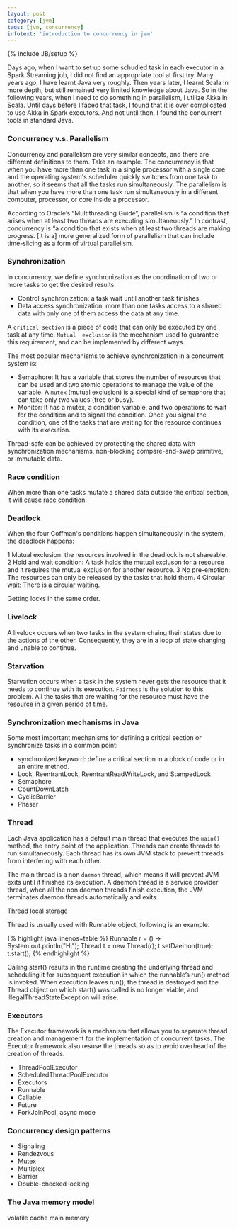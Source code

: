 ```yaml
---
layout: post
category: [jvm]
tags: [jvm, concurrency]
infotext: 'introduction to concurrency in jvm'
---
```

{% include JB/setup %}

Days ago, when I want to set up some schudled task in each executor in a Spark Streaming job, 
I did not find an appropriate tool at first try. Many years ago, I have learnt Java very 
roughly. Then years later, I learnt Scala in more depth, but still remained very limited knowledge 
about Java. So in the following years, when I need to do something in parallelism, I utilize 
Akka in Scala. Until days before I faced that task, I found that it is over complicated to 
use Akka in Spark executors. And not until then, I found the concurrent tools in standard Java.

### Concurrency v.s. Parallelism

Concurrency and parallelism are very similar concepts, and there are different definitions to them. 
Take an example. The concurrency is that when you have more than one task in a single processor with 
a single core and the operating system's scheduler quickly switches from one task to another, so it 
seems that all the tasks run simultaneously. The parallelism is that when you have more than one task 
run simultaneously in a different computer, processor, or core inside a processor.

According to Oracle’s “Multithreading Guide”, parallelism is “a condition that arises when at least 
two threads are executing simultaneously.” In contrast, concurrency is “a condition that exists when 
at least two threads are making progress. [It is a] more generalized form of parallelism that can 
include time-slicing as a form of virtual parallelism.

### Synchronization

In concurrency, we define synchronization as the coordination of two or more tasks to get the 
desired results.

- Control synchronization: a task wait until another task finishes.
- Data access synchronization: more than one tasks access to a shared data with only one of them 
access the data at any time.

A `critical section` is a piece of code that can only be executed by one task at any time. `Mutual 
exclusion` is the mechanism used to guarantee this requirement, and can be implemented by different 
ways.

The most popular mechanisms to achieve synchronization in a concurrent system is:

- Semaphore: It has a variable that stores the number of resources that can be used and two atomic 
operations to manage the value of the variable. A `mutex` (mutual exclusion) is a special kind of 
semaphore that can take only two values (free or busy).
- Monitor: It has a mutex, a condition variable, and two operations to wait for the condition and 
to signal the condition. Once you signal the condition, one of the tasks that are waiting for the 
resource continues with its execution.

Thread-safe can be achieved by protecting the shared data with synchronization mechanisms, non-blocking 
compare-and-swap primitive, or immutable data.

### Race condition

When more than one tasks mutate a shared data outside the critical section, it will cause race condition.

### Deadlock

When the four Coffman's conditions happen simultaneously in the system, the deadlock happens:

1 Mutual exclusion: the resources involved in the deadlock is not shareable.
2 Hold and wait condition: A task holds the mutual excluson for a resource and it requires the 
mutual exclusion for another resource.
3 No pre-emption: The resources can only be released by the tasks that hold them.
4 Circular wait: There is a circular waiting.

Getting locks in the same order.

### Livelock

A livelock occurs when two tasks in the system chaing their states due to the actions of the other. 
Consequently, they are in a loop of state changing and unable to continue.

### Starvation

Starvation occurs when a task in the system never gets the resource that it needs to continue with its 
execution. `Fairness` is the solution to this problem. All the tasks that are waiting for the resource 
must have the resource in a given period of time.

### Synchronization mechanisms in Java

Some most important mechanisms for defining a critical section or synchronize tasks in a common point:

- synchronized keyword: define a critical section in a block of code or in an entire method.
- Lock, ReentrantLock, ReentrantReadWriteLock, and StampedLock
- Semaphore
- CountDownLatch
- CyclicBarrier
- Phaser

### Thread

Each Java application has a default main thread that executes the `main()` method, the entry 
point of the application. Threads can create threads to run simultaneously. Each thread has its 
own JVM stack to prevent threads from interfering with each other.

The main thread is a non `daemon` thread, which means it will prevent JVM exits until it 
finishes its execution. A daemon thread is a service provider thread, when all the non daemon 
threads finish execution, the JVM terminates daemon threads automatically and exits.

Thread local storage

Thread is usually used with Runnable object, following is an example.

{% highlight java linenos=table %}
Runnable r = () -> System.out.println("Hi");
Thread t = new Thread(r);
t.setDaemon(true);
t.start();
{% endhighlight %}

Calling start() results in the runtime creating the underlying thread and scheduling it for subsequent 
execution in which the runnable’s run() method is invoked. When execution leaves run(), the thread is 
destroyed and the Thread object on which start() was called is no longer viable, and 
IllegalThreadStateException will arise.

### Executors

The Executor framework is a mechanism that allows you to separate thread creation and management for 
the implementation of concurrent tasks. The Executor framework also resuse the threads so as to 
avoid overhead of the creation of threads.

- ThreadPoolExecutor
- ScheduledThreadPoolExecutor
- Executors
- Runnable
- Callable
- Future
- ForkJoinPool, async mode

### Concurrency design patterns

- Signaling
- Rendezvous
- Mutex
- Multiplex
- Barrier
- Double-checked locking

### The Java memory model

volatile cache main memory

